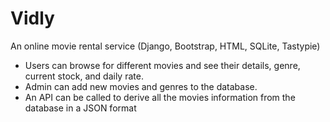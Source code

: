 # Vidly

An online movie rental service (Django, Bootstrap, HTML, SQLite, Tastypie)

- Users can browse for different movies and see their details, genre, current stock, and daily rate.
- Admin can add new movies and genres to the database.
- An API can be called to derive all the movies information from the database in a JSON format
